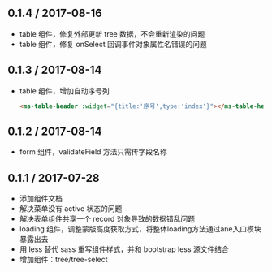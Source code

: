 0.1.4 / 2017-08-16
------------------

- table 组件，修复外部更新 tree 数据，不会重新渲染的问题
- table 组件，修复 onSelect 回调事件对象属性名错误的问题

0.1.3 / 2017-08-14
------------------

- table 组件，增加自动序号列

    ``` html
    <ms-table-header :widget="{title:'序号',type:'index'}"></ms-table-header>
    ```

0.1.2 / 2017-08-14
------------------

- form 组件，validateField 方法只需传字段名称

0.1.1 / 2017-07-28
------------------

- 添加组件文档
- 解决菜单没有 active 状态的问题
- 解决表单组件共享一个 record 对象导致的数据错乱问题
- loading 组件，调整蒙版高度获取方式，将整体loading方法通过ane入口模块暴露出去
- 用 less 替代 sass 重写组件样式，并和 bootstrap less 源文件结合
- 增加组件：tree/tree-select